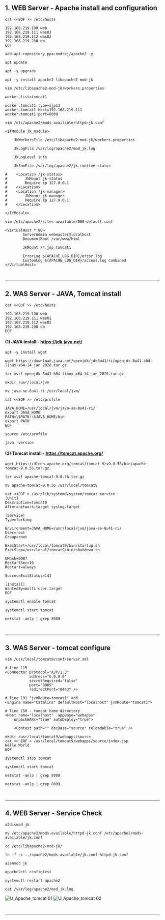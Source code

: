 ## 1. WEB Server - Apache install and configuration

```
cat <<EOF >> /etc/hosts

192.168.219.100 web
192.168.219.111 was01
192.168.219.112 was02
192.168.219.200 db
EOF
```

```
add-apt-repository ppa:ondrej/apache2 -y

apt update

apt -y upgrade

apt -y install apache2 libapache2-mod-jk
```

```
vim /etc/libapache2-mod-jk/workers.properties

worker.list=tomcat1

worker.tomcat1.type=ajp13
worker.tomcat1.host=192.168.219.111
worker.tomcat1.port=8009
```

```
vim /etc/apache2/mods-available/httpd-jk.conf

<IfModule jk_module>

    JkWorkersFile /etc/libapache2-mod-jk/workers.properties

    JkLogFile /var/log/apache2/mod_jk.log

    JkLogLevel info

    JkShmFile /var/log/apache2/jk-runtime-status

#    <Location /jk-status>
#        JkMount jk-status
#        Require ip 127.0.0.1
#    </Location>
#    <Location /jk-manager>
#        JkMount jk-manager
#        Require ip 127.0.0.1
#    </Location>

</IfModule>
```

```
vim /etc/apache2/sites-available/000-default.conf

<VirtualHost *:80>
        ServerAdmin webmaster@localhost
        DocumentRoot /var/www/html

        JkMount /*.jsp tomcat1

        ErrorLog ${APACHE_LOG_DIR}/error.log
        CustomLog ${APACHE_LOG_DIR}/access.log combined
</VirtualHost>
```

<br>

----

## 2. WAS Server - JAVA, Tomcat install

```
cat <<EOF >> /etc/hosts

192.168.219.100 web
192.168.219.111 was01
192.168.219.112 was02
192.168.219.200 db
EOF
```

#### (1) JAVA install - https://jdk.java.net/

```
apt -y install wget 

wget https://download.java.net/openjdk/jdk8u41/ri/openjdk-8u41-b04-linux-x64-14_jan_2020.tar.gz

tar xvzf openjdk-8u41-b04-linux-x64-14_jan_2020.tar.gz

mkdir /usr/local/jvm

mv java-se-8u41-ri /usr/local/jvm/
```

```
cat <<EOF >> /etc/profile

JAVA_HOME=/usr/local/jvm/java-se-8u41-ri/
export JAVA_HOME
PATH=\$PATH:\$JAVA_HOME/bin
export PATH
EOF

source /etc/profile
```

```
java -version
```

#### (2) Tomcat install - https://tomcat.apache.org/

```
wget https://dlcdn.apache.org/tomcat/tomcat-9/v9.0.56/bin/apache-tomcat-9.0.56.tar.gz

tar xvzf apache-tomcat-9.0.56.tar.gz

mv apache-tomcat-9.0.56 /usr/local/tomcat9
```

```
cat <<EOF > /usr/lib/systemd/system/tomcat.service
[Unit]
Description=tomcat9
After=network.target syslog.target

[Service]
Type=forking

Environment=JAVA_HOME=/usr/local/jvm/java-se-8u41-ri/
User=root
Group=root

ExecStart=/usr/local/tomcat9/bin/startup.sh
ExecStop=/usr/local/tomcat9/bin/shutdown.sh

UMask=0007
RestartSec=10
Restart=always

SuccessExitStatus=143

[Install]
WantedBy=multi-user.target
EOF
```

```
systemctl enable tomcat

systemctl start tomcat
```

```
netstat -anlp | grep 8080
```

<br>

----
 
## 3. WAS Server - tomcat configure 

```
vim /usr/local/tomcat9/conf/server.xml

# line 115 
<Connector protocol="AJP/1.3"
           address="0.0.0.0"
           secretRequired="false"
           port="8009"
           redirectPort="8443" />

# line 131 "jvmRoute=tomcat1" add
<Engine name="Catalina" defaultHost="localhost" jvmRoute="tomcat1">

# line 150 - tomcat home directory 
<Host name="localhost"  appBase="webapps"
    unpackWARs="true" autoDeploy="true">

    <Context path="" docBase="source" reloadable="true" />

```

```
mkdir /usr/local/tomcat9/webapps/source
cat << EOF > /usr/local/tomcat9/webapps/source/index.jsp
Hello World
EOF
```

```
systemctl stop tomcat

systemctl start tomcat

netstat -anlp | grep 8080

netstat -anlp | grep 8009
```

<br>

----
 
## 4. WEB Server - Service Check

```
a2dismod jk

mv /etc/apache2/mods-available/httpd-jk.conf /etc/apache2/mods-available/jk.conf

cd /etc/libapache2-mod-jk/

ln -f -s ../apache2/mods-available/jk.conf httpd-jk.conf

a2enmod jk

apache2ctl configtest
```

```
systemctl restart apache2

cat /var/log/apache2/mod_jk.log
```
![U_Apache_tomcat 01](https://user-images.githubusercontent.com/42735894/149080454-42dd2c75-e7c3-4fe7-a4fc-ad63ac6aaa15.PNG)
![U_Apache_tomcat 02](https://user-images.githubusercontent.com/42735894/149080459-996fc386-d18d-4334-b7b3-df7a0d339516.PNG)


<br>

----
